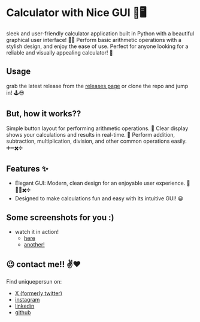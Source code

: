 # Calculator with Nice GUI :abacus::desktop_computer:
sleek and user-friendly calculator application built in Python with a beautiful graphical user interface! :art::snake: Perform basic arithmetic operations with a stylish design, and enjoy the ease of use. Perfect for anyone looking for a reliable and visually appealing calculator! :star_struck:


## Usage
grab the latest release from the [releases page](https://github.com/uniquepersun/calculator-with-nice-gui/releases) or clone the repo and jump in! :joystick::sunglasses:


## But, how it works??
Simple button layout for performing arithmetic operations. :1234:
Clear display shows your calculations and results in real-time. :abacus:
Perform addition, subtraction, multiplication, division, and other common operations easily. :heavy_plus_sign::heavy_minus_sign::heavy_multiplication_x::heavy_division_sign:

##  Features :sparkles:
- Elegant GUI: Modern, clean design for an enjoyable user experience. :art::heavy_plus_sign::heavy_minus_sign::heavy_multiplication_x::heavy_division_sign:
- Designed to make calculations fun and easy with its intuitive GUI! :grinning:


## Some screenshots for you :)
- watch it in action!
    - [here]()
    - [another!]()



## :wink: contact me!! :v::heart:
Find uniquepersun on: 
- [X (formerly twitter)](https://x.com/uniquepersun) <br>
- [instagram](https://instagram.com/uniquepersun) <br>
-  [linkedin](https://https://www.linkedin.com/in/abhay-tomar-53218530b)<br>
- [github](https://github.com/uniquepersun)<br>


